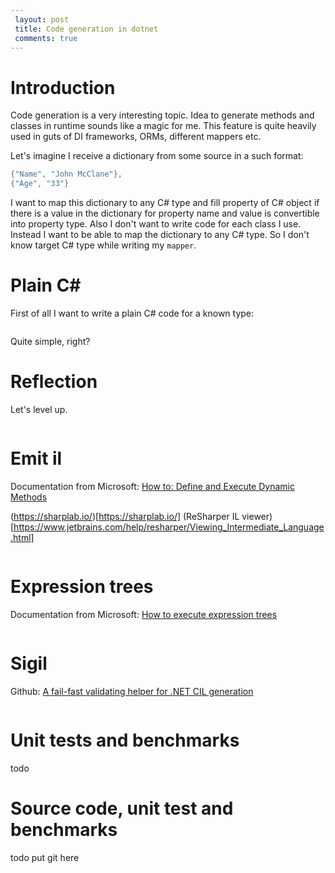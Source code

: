 ```yaml
---
 layout: post 
 title: Code generation in dotnet
 comments: true
---
```


# Introduction

Code generation is a very interesting topic. Idea to generate methods and classes in runtime sounds like a magic for me. This feature is quite heavily used in guts of DI frameworks, ORMs, different mappers etc.

Let's imagine I receive a dictionary from some source in a such format:
```c#
{"Name", "John McClane"},
{"Age", "33"}
```
I want to map this dictionary to any C# type and fill property of C# object if there is a value in the dictionary for property name and value is convertible into property type. Also I don't want to write code for each class I use. Instead I want to be able to map the dictionary to any C# type. So I don't know target C# type while writing my `mapper`.

# Plain C#

First of all I want to write a plain C# code for a known type:
```csharp
```
Quite simple, right? 

# Reflection

Let's level up. 
```csharp
```

# Emit il

Documentation from Microsoft: [How to: Define and Execute Dynamic Methods](https://docs.microsoft.com/en-us/dotnet/framework/reflection-and-codedom/how-to-define-and-execute-dynamic-methods)

(https://sharplab.io/)[https://sharplab.io/]
(ReSharper IL viewer)[https://www.jetbrains.com/help/resharper/Viewing_Intermediate_Language.html]

```csharp
```

# Expression trees

Documentation from Microsoft: [How to execute expression trees](https://docs.microsoft.com/en-us/dotnet/csharp/programming-guide/concepts/expression-trees/how-to-execute-expression-trees)

```csharp
```

# Sigil

Github: [A fail-fast validating helper for .NET CIL generation](https://github.com/kevin-montrose/Sigil)

```csharp
```

# Unit tests and benchmarks

todo

# Source code, unit test and benchmarks

todo put git here
